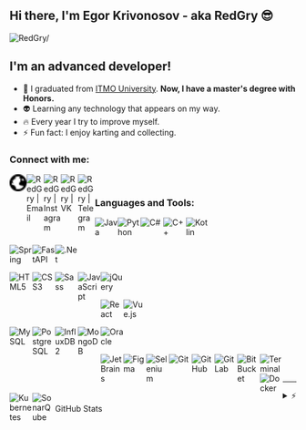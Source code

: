 ## Hi there, I'm Egor Krivonosov - aka RedGry 😎
<p align="left"> 
  <img src=https://komarev.com/ghpvc/?username=RedGry&color=C70039&label=PROFILE+VIEWS alt=RedGry/> 

[//]: # (  <img src=https://badges.pufler.dev/years/redgry alt=RedGry/> )
</p>



## I'm an advanced developer!

- 🔭 I graduated from [ITMO University][itmo]. **Now, I have a master's degree with Honors.**
- 👽 Learning any technology that appears on my way.
- 🔥 Every year I try to improve myself.
- ⚡ Fun fact: I enjoy karting and collecting.

### Connect with me:

[<img align="left" alt="RedGry | WebSite"   width="30px" src="https://raw.githubusercontent.com/iconic/open-iconic/master/svg/globe.svg" />][website]
[<img align="left" alt="RedGry | Email"     width="30px" src="https://cdn.jsdelivr.net/npm/simple-icons@6.9.0/icons/maildotru.svg" />][email]
[<img align="left" alt="RedGry | Instagram" width="30px" src="https://cdn.jsdelivr.net/npm/simple-icons@6.9.0/icons/instagram.svg" />][instagram]
[<img align="left" alt="RedGry | VK"        width="30px" src="https://cdn.jsdelivr.net/npm/simple-icons@6.9.0/icons/vk.svg" />][vk]
[<img align="left" alt="RedGry | Telegram"  width="30px" src="https://cdn.jsdelivr.net/npm/simple-icons@6.9.0/icons/telegram.svg" />][tg]

<br />

### Languages and Tools:

[<img align="left" alt="Java"    width="40px" src="https://cdn.jsdelivr.net/gh/devicons/devicon/icons/java/java-original-wordmark.svg" />][java]
[<img align="left" alt="Python"  width="40px" src="https://cdn.jsdelivr.net/gh/devicons/devicon/icons/python/python-original-wordmark.svg" />][python]
[<img align="left" alt="C#"     width="40px" src="https://cdn.jsdelivr.net/gh/devicons/devicon/icons/csharp/csharp-original.svg" />][csharp]
[<img align="left" alt="C++"     width="40px" src="https://cdn.jsdelivr.net/gh/devicons/devicon/icons/cplusplus/cplusplus-original.svg" />][cplusplus]
[<img align="left" alt="Kotlin"  width="40px" src="https://cdn.jsdelivr.net/gh/devicons/devicon/icons/kotlin/kotlin-original-wordmark.svg" />][kotlin]

<br/><br/>

<img align="left" alt="Spring"      width="40px" src="https://cdn.jsdelivr.net/gh/devicons/devicon/icons/spring/spring-original.svg" />
<img align="left" alt="FastAPI"     width="40px" src="https://cdn.jsdelivr.net/gh/devicons/devicon@latest/icons/fastapi/fastapi-original.svg" />
<img align="left" alt=".Net"        width="40px" src="https://cdn.jsdelivr.net/gh/devicons/devicon/icons/dotnetcore/dotnetcore-original.svg" />

<br/><br/>

<img align="left" alt="HTML5"   width="40px" src="https://cdn.jsdelivr.net/gh/devicons/devicon/icons/html5/html5-original-wordmark.svg" />
<img align="left" alt="CSS3"    width="40px" src="https://cdn.jsdelivr.net/gh/devicons/devicon/icons/css3/css3-original-wordmark.svg" />
<img align="left" alt="Sass"    width="40px" src="https://cdn.jsdelivr.net/gh/devicons/devicon/icons/sass/sass-original.svg" />
<img align="left" alt="JavaScript"  width="40px" src="https://cdn.jsdelivr.net/gh/devicons/devicon/icons/javascript/javascript-original.svg" />
<img align="left" alt="jQuery"      width="40px" src="https://cdn.jsdelivr.net/gh/devicons/devicon/icons/jquery/jquery-original-wordmark.svg" />

<br /><br />

<img align="left" alt="React"       width="40px" src="https://cdn.jsdelivr.net/gh/devicons/devicon/icons/react/react-original-wordmark.svg" />
<img align="left" alt="Vue.js"      width="40px" src="https://cdn.jsdelivr.net/gh/devicons/devicon/icons/vuejs/vuejs-original-wordmark.svg" />

<br /><br />

<img align="left" alt="MySQL"       width="40px" src="https://cdn.jsdelivr.net/gh/devicons/devicon/icons/mysql/mysql-original-wordmark.svg" />
<img align="left" alt="PostgreSQL"  width="40px" src="https://cdn.jsdelivr.net/gh/devicons/devicon/icons/postgresql/postgresql-original-wordmark.svg" />
<img align="left" alt="InfluxDB 2"  width="40px" src="https://api.iconify.design/devicon/influxdb.svg" />
<img align="left" alt="MongoDB"     width="40px" src="https://cdn.jsdelivr.net/gh/devicons/devicon/icons/mongodb/mongodb-original-wordmark.svg" />
<img align="left" alt="Oracle"      width="40px" src="https://cdn.jsdelivr.net/gh/devicons/devicon/icons/oracle/oracle-original.svg" />

<br /><br />

<img align="left" alt="JetBrains"   width="40px" src="https://cdn.jsdelivr.net/gh/devicons/devicon/icons/jetbrains/jetbrains-original.svg" />
<img align="left" alt="Figma"       width="40px" src="https://cdn.jsdelivr.net/gh/devicons/devicon/icons/figma/figma-original.svg" />
<img align="left" alt="Selenium"    width="40px" src="https://cdn.jsdelivr.net/gh/devicons/devicon/icons/selenium/selenium-original.svg" />
<img align="left" alt="Git"         width="40px" src="https://cdn.jsdelivr.net/gh/devicons/devicon/icons/git/git-original-wordmark.svg" />
<img align="left" alt="GitHub"      width="40px" src="https://cdn.jsdelivr.net/gh/devicons/devicon/icons/github/github-original-wordmark.svg" />
<img align="left" alt="GitLab"      width="40px" src="https://cdn.jsdelivr.net/gh/devicons/devicon@latest/icons/gitlab/gitlab-original-wordmark.svg" />
<img align="left" alt="BitBucket"   width="40px" src="https://cdn.jsdelivr.net/gh/devicons/devicon@latest/icons/bitbucket/bitbucket-original-wordmark.svg" />
<img align="left" alt="Terminal"    width="40px" src="https://cdn.jsdelivr.net/gh/devicons/devicon/icons/bash/bash-original.svg" />
<img align="left" alt="Docker"      width="40px" src="https://cdn.jsdelivr.net/gh/devicons/devicon@latest/icons/docker/docker-original-wordmark.svg" />
<img align="left" alt="Kubernetes"  width="40px" src="https://cdn.jsdelivr.net/gh/devicons/devicon@latest/icons/kubernetes/kubernetes-original.svg" />
<img align="left" alt="SonarQube"   width="40px" src="https://cdn.jsdelivr.net/gh/devicons/devicon@latest/icons/sonarqube/sonarqube-plain-wordmark.svg" />

<br />
<br />

---

<details>
  <summary>⚡ GitHub Stats</summary>
  <img align="left" alt="RedGry's GitHub Stats" src="https://github-readme-stats.vercel.app/api?username=redgry&show_icons=true&theme=dracula&rank_icon=github" />
</details>

<!-- Links to my pages -->
[website]: https://vk.com/egoredgry
[email]: mailto:egor_redgry@vk.com
[instagram]: https://www.instagram.com/egor_redgry/
[vk]: https://vk.com/egor_redgry
[tg]: https://t.me/redgry
[itmo]: https://itmo.ru

<!-- Links to tools and languages -->
[java]: https://www.java.com/
[python]: https://www.python.org/
[kotlin]: https://kotlinlang.org/
[cplusplus]: https://cplusplus.com/
[csharp]: https://learn.microsoft.com/en-us/dotnet/csharp/
